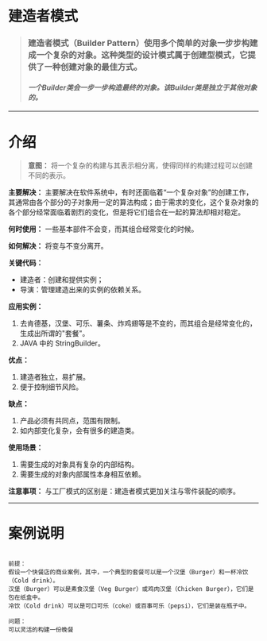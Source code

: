 # 建造者模式
> ### 建造者模式（Builder Pattern）使用多个简单的对象一步步构建成一个复杂的对象。这种类型的设计模式属于创建型模式，它提供了一种创建对象的最佳方式。
> #### _一个Builder类会一步一步构造最终的对象。该Builder类是独立于其他对象的。_

------------

# 介绍
> **意图：** 将一个复杂的构建与其表示相分离，使得同样的构建过程可以创建不同的表示。

**主要解决：** 主要解决在软件系统中，有时还面临着“一个复杂对象”的创建工作，其通常由各个部分的子对象用一定的算法构成；由于需求的变化，这个复杂对象的各个部分经常面临着剧烈的变化，但是将它们组合在一起的算法却相对稳定。

**何时使用：** 一些基本部件不会变，而其组合经常变化的时候。

**如何解决：** 将变与不变分离开。

**关键代码：** 
* 建造者：创建和提供实例；
* 导演：管理建造出来的实例的依赖关系。

**应用实例：**  
1. 去肯德基，汉堡、可乐、薯条、炸鸡翅等是不变的，而其组合是经常变化的，生成出所谓的"套餐"。 
2. JAVA 中的 StringBuilder。

**优点：** 
1. 建造者独立，易扩展。 
2. 便于控制细节风险。

**缺点：** 
1. 产品必须有共同点，范围有限制。 
2. 如内部变化复杂，会有很多的建造类。

**使用场景：** 
1. 需要生成的对象具有复杂的内部结构。 
2. 需要生成的对象内部属性本身相互依赖。

**注意事项：** 与工厂模式的区别是：建造者模式更加关注与零件装配的顺序。

-----------

# 案例说明
````

前提：
假设一个快餐店的商业案例，其中，一个典型的套餐可以是一个汉堡（Burger）和一杯冷饮（Cold drink）。
汉堡（Burger）可以是素食汉堡（Veg Burger）或鸡肉汉堡（Chicken Burger），它们是包在纸盒中。
冷饮（Cold drink）可以是可口可乐（coke）或百事可乐（pepsi），它们是装在瓶子中。

问题：
可以灵活的构建一份晚餐